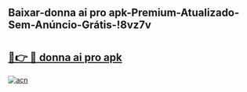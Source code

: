 
## Baixar-donna ai pro apk-Premium-Atualizado-Sem-Anúncio-Grátis-!8vz7v

# <h2><a href="https://andorid.site?title=donna_ai_pro_apk&ref=27">🔗👉 🔴 donna ai pro apk</a></h2>

[![acn](https://github.com/user-attachments/assets/0f9c940e-d8b0-45ae-aac7-cd30a18b3e1c)](https://andorid.site?title=donna_ai_pro_apk&ref=27)

